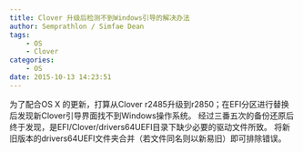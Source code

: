 ```yaml
---
title: Clover 升级后检测不到Windows引导的解决办法
author: Semprathlon / Simfae Dean
tags:
	- OS
	- Clover
categories:
	- OS
date: 2015-10-13 14:23:51
---
```

为了配合OS X
的更新，打算从Clover r2485升级到r2850；在EFI分区进行替换后发现新Clover引导界面找不到Windows操作系统。
经过三番五次的备份还原后终于发现，是EFI/Clover/drivers64UEFI目录下缺少必要的驱动文件所致。
将新旧版本的drivers64UEFI文件夹合并（若文件同名则以新易旧）即可排除错误。